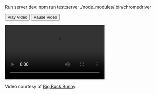 Run server dev:
npm run test:server
./node_modules/.bin/chromedriver

<!DOCTYPE html>
<html>
<body>

<button onclick="playVid()" type="button">Play Video</button>
<button onclick="pauseVid()" type="button">Pause Video</button><br>

<video id="myVideo" width="320" height="176">
  <source src="https://addpipe.com/sample_vid/short.mp4" type="video/mp4">
  Your browser does not support HTML5 video.
</video>

<script>
var vid = document.getElementById("myVideo");

function playVid() {
    vid.play();
}

function pauseVid() {
    vid.pause();
}

vid.ontimeupdate = (e) => {
	if (Math.floor(e.target.currentTime) % 2 == 0) {
    	e.target.pause()
    }
    console.log(e.target.currentTime)
}
</script>

<p>Video courtesy of <a href="https://www.bigbuckbunny.org/" target="_blank">Big Buck Bunny</a>.</p>

</body>
</html>
